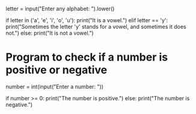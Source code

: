 letter = input("Enter any alphabet: ").lower()

if letter in ('a', 'e', 'i', 'o', 'u'):
    print("It is a vowel.")
elif letter == 'y':
    print("Sometimes the letter 'y' stands for a vowel, and sometimes it does not.")
else:
    print("It is not a vowel.")
    
    
    
    
# Program to check if a number is positive or negative
number = int(input("Enter a number: "))

if number >= 0:
    print("The number is positive.")
else:
    print("The number is negative.")
